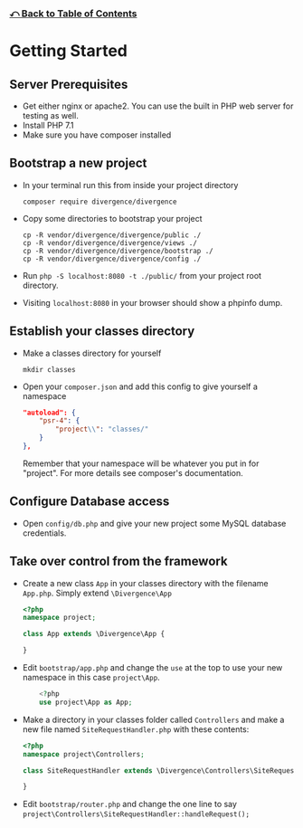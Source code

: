 ### [⤺ Back to Table of Contents](/README.md#divergence-framework-documentation)
# Getting Started

## Server Prerequisites
- Get either nginx or apache2. You can use the built in PHP web server for testing as well.
- Install PHP 7.1
- Make sure you have composer installed


## Bootstrap a new project
- In your terminal run this from inside your project directory

    `composer require divergence/divergence`

- Copy some directories to bootstrap your project

    ```
    cp -R vendor/divergence/divergence/public ./
    cp -R vendor/divergence/divergence/views ./
    cp -R vendor/divergence/divergence/bootstrap ./
    cp -R vendor/divergence/divergence/config ./
    ```
- Run `php -S localhost:8080 -t ./public/` from your project root directory.
- Visiting `localhost:8080` in your browser should show a phpinfo dump.

## Establish your classes directory
 - Make a classes directory for yourself
    
    `mkdir classes`

 - Open your `composer.json` and add this config to give yourself a namespace

    ``` json
    "autoload": {
	    "psr-4": {
		    "project\\": "classes/"
	    }
    },
    ```
    Remember that your namespace will be whatever you put in for "project". For more details see composer's documentation.

## Configure Database access

 - Open `config/db.php` and give your new project some MySQL database credentials.

 ## Take over control from the framework
 - Create a new class `App` in your classes directory with the filename `App.php`. Simply extend `\Divergence\App`
    ``` php
    <?php
    namespace project;

    class App extends \Divergence\App {

    }
    ```
- Edit `bootstrap/app.php` and change the `use` at the top to use your new namespace in this case `project\App`.
    ``` php
        <?php
        use project\App as App;
    ```
- Make a directory in your classes folder called `Controllers` and make a new file named `SiteRequestHandler.php` with these contents:
    ``` php
    <?php
    namespace project\Controllers;

    class SiteRequestHandler extends \Divergence\Controllers\SiteRequestHandler {

    }
    ```
- Edit `bootstrap/router.php` and change the one line to say `project\Controllers\SiteRequestHandler::handleRequest();`